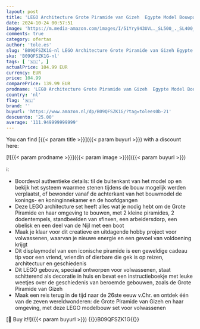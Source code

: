 ```yaml
---
layout: post
title: 'LEGO Architecture Grote Piramide van Gizeh  Egypte Model Bouwpakket voor Volwassenen  Creatieve Hobby voor Verzamelaars  Leuk Cadeau voor een Man of Vrouw 21058'
date: 2024-10-24 00:57:51
image: 'https://m.media-amazon.com/images/I/51Yry943UVL._SL500_._SL400_.jpg'
comments: true
category: ofertas
author: 'tole.es'
slug: 'B09QFSZK1G-nl LEGO Architecture Grote Piramide van Gizeh Egypte Model...'
sku: 'B09QFSZK1G-nl'
tags: [ '🇳🇱', ]
actualPrice: 104.99 EUR
currency: EUR
price: 104.99
comparePrice: 139.99 EUR
prodname: 'LEGO Architecture Grote Piramide van Gizeh  Egypte Model Bouwpakket voor Volwassenen  Creatieve Hobby voor Verzamelaars  Leuk Cadeau voor een Man of Vrouw 21058'
country: 'nl'
flag: '🇳🇱'
brand: ''
buyurl: 'https://www.amazon.nl/dp/B09QFSZK1G/?tag=tolees0b-21'
descuento: '25.00'
average: '111.949999999999'
---
```


You can find [{{< param title >}}]({{< param buyurl >}}) with a discount here:

[![{{< param prodname >}}]({{< param image >}})]({{< param buyurl >}})

ℹ️:

- Boordevol authentieke details: til de buitenkant van het model op en bekijk het systeem waarmee stenen tijdens de bouw mogelijk werden verplaatst, of bewonder vanaf de achterkant van het bouwmodel de konings- en koninginnekamer en de hoofdgangen
- Deze LEGO architecture set heeft alles wat je nodig hebt om de Grote Piramide en haar omgeving te bouwen, met 2 kleine piramides, 2 dodentempels, standbeelden van sfinxen, een arbeidersdorp, een obelisk en een deel van de Nijl met een boot
- Maak je klaar voor dit creatieve en uitdagende hobby project voor volwassenen, waarvan je nieuwe energie en een gevoel van voldoening krijgt
- Dit displaymodel van een iconische piramide is een geweldige cadeau tip voor een vriend, vriendin of dierbare die gek is op reizen, architectuur en geschiedenis
- Dit LEGO gebouw, speciaal ontworpen voor volwassenen, staat schitterend als decoratie in huis en bevat een instructieboekje met leuke weetjes over de geschiedenis van beroemde gebouwen, zoals de Grote Piramide van Gizeh
- Maak een reis terug in de tijd naar de 26ste eeuw v.Chr. en ontdek één van de zeven wereldwonderen: de Grote Piramide van Gizeh en haar omgeving, met deze LEGO modelbouw set voor volwassenen

[🛒 Buy it!!]({{< param buyurl >}})
{{<world>}}B09QFSZK1G{{</world>}}
